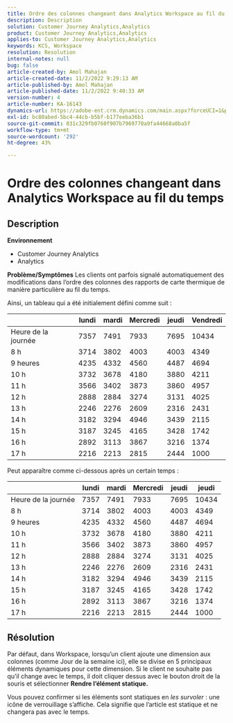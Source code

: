 ```yaml
---
title: Ordre des colonnes changeant dans Analytics Workspace au fil du temps
description: Description
solution: Customer Journey Analytics,Analytics
product: Customer Journey Analytics,Analytics
applies-to: Customer Journey Analytics,Analytics
keywords: KCS, Workspace
resolution: Resolution
internal-notes: null
bug: false
article-created-by: Amol Mahajan
article-created-date: 11/2/2022 9:29:13 AM
article-published-by: Amol Mahajan
article-published-date: 11/2/2022 9:40:33 AM
version-number: 4
article-number: KA-16143
dynamics-url: https://adobe-ent.crm.dynamics.com/main.aspx?forceUCI=1&pagetype=entityrecord&etn=knowledgearticle&id=7eca03cc-905a-ed11-9561-6045bd006a22
exl-id: bc80abed-5bc4-44cb-b5bf-b177eeba36b1
source-git-commit: 031c329fb0760f907b7969770a9fa44668a0ba5f
workflow-type: tm+mt
source-wordcount: '292'
ht-degree: 43%

---
```


# Ordre des colonnes changeant dans Analytics Workspace au fil du temps

## Description

<b>Environnement</b>
- Customer Journey Analytics
- Analytics



<b>Problème/Symptômes</b>
Les clients ont parfois signalé automatiquement des modifications dans l’ordre des colonnes des rapports de carte thermique de manière particulière au fil du temps.

Ainsi, un tableau qui a été initialement défini comme suit :


|   | lundi | mardi | Mercredi | jeudi | Vendredi |
| --- | --- | --- | --- | --- | --- |
| Heure de la journée | 7357 | 7491 | 7933 | 7695 | 10434 |
| 8 h | 3714 | 3802 | 4003 | 4003 | 4349 |
| 9 heures | 4235 | 4332 | 4560 | 4487 | 4694 |
| 10 h | 3732 | 3678 | 4180 | 3880 | 4211 |
| 11 h | 3566 | 3402 | 3873 | 3860 | 4957 |
| 12 h | 2888 | 2884 | 3274 | 3131 | 4025 |
| 13 h | 2246 | 2276 | 2609 | 2316 | 2431 |
| 14 h | 3182 | 3294 | 4946 | 3439 | 2115 |
| 15 h | 3187 | 3245 | 4165 | 3428 | 1742 |
| 16 h | 2892 | 3113 | 3867 | 3216 | 1374 |
| 17 h | 2216 | 2213 | 2815 | 2444 | 1000 |


Peut apparaître comme ci-dessous après un certain temps :


|   | lundi | mardi | Mercredi | jeudi | jeudi |
| --- | --- | --- | --- | --- | --- |
| Heure de la journée | 7357 | 7491 | 7933 | 7695 | 10434 |
| 8 h | 3714 | 3802 | 4003 | 4003 | 4349 |
| 9 heures | 4235 | 4332 | 4560 | 4487 | 4694 |
| 10 h | 3732 | 3678 | 4180 | 3880 | 4211 |
| 11 h | 3566 | 3402 | 3873 | 3860 | 4957 |
| 12 h | 2888 | 2884 | 3274 | 3131 | 4025 |
| 13 h | 2246 | 2276 | 2609 | 2316 | 2431 |
| 14 h | 3182 | 3294 | 4946 | 3439 | 2115 |
| 15 h | 3187 | 3245 | 4165 | 3428 | 1742 |
| 16 h | 2892 | 3113 | 3867 | 3216 | 1374 |
| 17 h | 2216 | 2213 | 2815 | 2444 | 1000 |



## Résolution


Par défaut, dans Workspace, lorsqu’un client ajoute une dimension aux colonnes (comme Jour de la semaine ici), elle se divise en 5 principaux éléments dynamiques pour cette dimension. Si le client ne souhaite pas qu’il change avec le temps, il doit cliquer dessus avec le bouton droit de la souris et sélectionner <b>Rendre l’élément statique.</b>

Vous pouvez confirmer si les éléments sont statiques en *les survoler* : une icône de verrouillage s’affiche. Cela signifie que l’article est statique et ne changera pas avec le temps.
